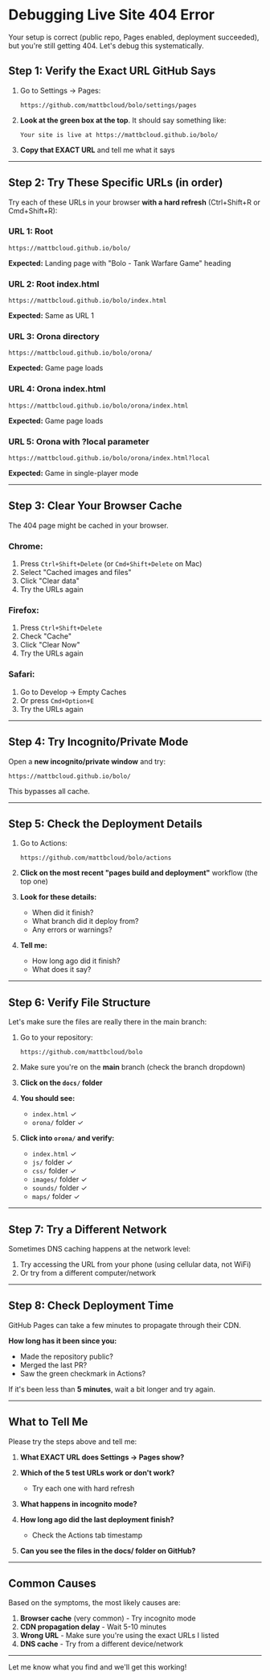# Debugging Live Site 404 Error

Your setup is correct (public repo, Pages enabled, deployment succeeded), but you're still getting 404. Let's debug this systematically.

## Step 1: Verify the Exact URL GitHub Says

1. Go to Settings → Pages:
   ```
   https://github.com/mattbcloud/bolo/settings/pages
   ```

2. **Look at the green box at the top**. It should say something like:
   ```
   Your site is live at https://mattbcloud.github.io/bolo/
   ```

3. **Copy that EXACT URL** and tell me what it says

---

## Step 2: Try These Specific URLs (in order)

Try each of these URLs in your browser **with a hard refresh** (Ctrl+Shift+R or Cmd+Shift+R):

### URL 1: Root
```
https://mattbcloud.github.io/bolo/
```
**Expected:** Landing page with "Bolo - Tank Warfare Game" heading

### URL 2: Root index.html
```
https://mattbcloud.github.io/bolo/index.html
```
**Expected:** Same as URL 1

### URL 3: Orona directory
```
https://mattbcloud.github.io/bolo/orona/
```
**Expected:** Game page loads

### URL 4: Orona index.html
```
https://mattbcloud.github.io/bolo/orona/index.html
```
**Expected:** Game page loads

### URL 5: Orona with ?local parameter
```
https://mattbcloud.github.io/bolo/orona/index.html?local
```
**Expected:** Game in single-player mode

---

## Step 3: Clear Your Browser Cache

The 404 page might be cached in your browser.

### Chrome:
1. Press `Ctrl+Shift+Delete` (or `Cmd+Shift+Delete` on Mac)
2. Select "Cached images and files"
3. Click "Clear data"
4. Try the URLs again

### Firefox:
1. Press `Ctrl+Shift+Delete`
2. Check "Cache"
3. Click "Clear Now"
4. Try the URLs again

### Safari:
1. Go to Develop → Empty Caches
2. Or press `Cmd+Option+E`
3. Try the URLs again

---

## Step 4: Try Incognito/Private Mode

Open a **new incognito/private window** and try:
```
https://mattbcloud.github.io/bolo/
```

This bypasses all cache.

---

## Step 5: Check the Deployment Details

1. Go to Actions:
   ```
   https://github.com/mattbcloud/bolo/actions
   ```

2. **Click on the most recent "pages build and deployment"** workflow (the top one)

3. **Look for these details:**
   - When did it finish?
   - What branch did it deploy from?
   - Any errors or warnings?

4. **Tell me:**
   - How long ago did it finish?
   - What does it say?

---

## Step 6: Verify File Structure

Let's make sure the files are really there in the main branch:

1. Go to your repository:
   ```
   https://github.com/mattbcloud/bolo
   ```

2. Make sure you're on the **main** branch (check the branch dropdown)

3. **Click on the `docs/` folder**

4. **You should see:**
   - `index.html` ✓
   - `orona/` folder ✓

5. **Click into `orona/` and verify:**
   - `index.html` ✓
   - `js/` folder ✓
   - `css/` folder ✓
   - `images/` folder ✓
   - `sounds/` folder ✓
   - `maps/` folder ✓

---

## Step 7: Try a Different Network

Sometimes DNS caching happens at the network level:

1. Try accessing the URL from your phone (using cellular data, not WiFi)
2. Or try from a different computer/network

---

## Step 8: Check Deployment Time

GitHub Pages can take a few minutes to propagate through their CDN.

**How long has it been since you:**
- Made the repository public?
- Merged the last PR?
- Saw the green checkmark in Actions?

If it's been less than **5 minutes**, wait a bit longer and try again.

---

## What to Tell Me

Please try the steps above and tell me:

1. **What EXACT URL does Settings → Pages show?**

2. **Which of the 5 test URLs work or don't work?**
   - Try each one with hard refresh

3. **What happens in incognito mode?**

4. **How long ago did the last deployment finish?**
   - Check the Actions tab timestamp

5. **Can you see the files in the docs/ folder on GitHub?**

---

## Common Causes

Based on the symptoms, the most likely causes are:

1. **Browser cache** (very common) - Try incognito mode
2. **CDN propagation delay** - Wait 5-10 minutes
3. **Wrong URL** - Make sure you're using the exact URLs I listed
4. **DNS cache** - Try from a different device/network

---

Let me know what you find and we'll get this working!

